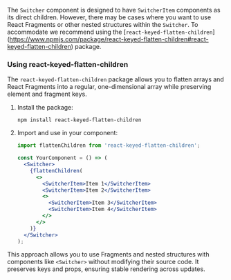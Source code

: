 The `Switcher` component is designed to have `SwitcherItem` components as its
  direct children. However, there may be cases where you want to use React
  Fragments or other nested structures within the `Switcher`. To accommodate we
  recommend using the [`react-keyed-flatten-children`]
  (https://www.npmjs.com/package/react-keyed-flatten-children#react-keyed-flatten-children)
  package.

### Using react-keyed-flatten-children

The `react-keyed-flatten-children` package allows you to flatten arrays and
React Fragments into a regular, one-dimensional array while preserving element
and fragment keys. 

1. Install the package:

   ```
   npm install react-keyed-flatten-children
   ```

2. Import and use in your component:

   ```jsx
   import flattenChildren from 'react-keyed-flatten-children';

   const YourComponent = () => (
     <Switcher>
       {flattenChildren(
         <>
           <SwitcherItem>Item 1</SwitcherItem>
           <SwitcherItem>Item 2</SwitcherItem>
           <>
             <SwitcherItem>Item 3</SwitcherItem>
             <SwitcherItem>Item 4</SwitcherItem>
           </>
         </>
       )}
     </Switcher>
   );
   ```

This approach allows you to use Fragments and nested structures with components
like `<Switcher>` without modifying their source code. It preserves keys and
props, ensuring stable rendering across updates.
